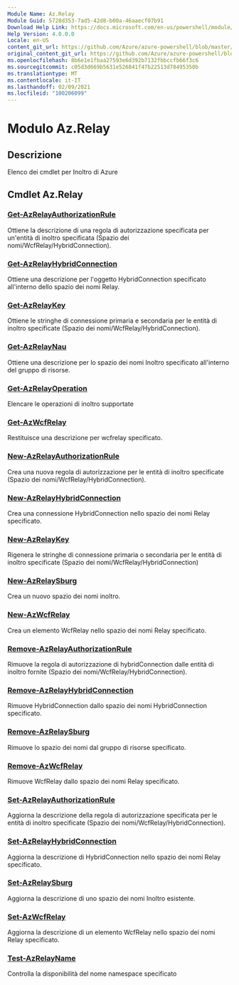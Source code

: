 ```yaml
---
Module Name: Az.Relay
Module Guid: 5728d353-7ad5-42d8-b00a-46aaecf07b91
Download Help Link: https://docs.microsoft.com/en-us/powershell/module/az.relay
Help Version: 4.0.0.0
Locale: en-US
content_git_url: https://github.com/Azure/azure-powershell/blob/master/src/Relay/Relay/help/Az.Relay.md
original_content_git_url: https://github.com/Azure/azure-powershell/blob/master/src/Relay/Relay/help/Az.Relay.md
ms.openlocfilehash: 8b6e1e1fbaa27593e6d392b7132fbbccfb66f3c6
ms.sourcegitcommit: c05d3d669b5631e526841f47b22513d78495350b
ms.translationtype: MT
ms.contentlocale: it-IT
ms.lasthandoff: 02/09/2021
ms.locfileid: "100206099"
---
```

# Modulo Az.Relay
## Descrizione
Elenco dei cmdlet per Inoltro di Azure

## Cmdlet Az.Relay
### [Get-AzRelayAuthorizationRule](Get-AzRelayAuthorizationRule.md)
Ottiene la descrizione di una regola di autorizzazione specificata per un'entità di inoltro specificata (Spazio dei nomi/WcfRelay/HybridConnection).

### [Get-AzRelayHybridConnection](Get-AzRelayHybridConnection.md)
Ottiene una descrizione per l'oggetto HybridConnection specificato all'interno dello spazio dei nomi Relay.

### [Get-AzRelayKey](Get-AzRelayKey.md)
Ottiene le stringhe di connessione primaria e secondaria per le entità di inoltro specificate (Spazio dei nomi/WcfRelay/HybridConnection).

### [Get-AzRelayNau](Get-AzRelayNamespace.md)
Ottiene una descrizione per lo spazio dei nomi Inoltro specificato all'interno del gruppo di risorse.

### [Get-AzRelayOperation](Get-AzRelayOperation.md)
Elencare le operazioni di inoltro supportate

### [Get-AzWcfRelay](Get-AzWcfRelay.md)
Restituisce una descrizione per wcfrelay specificato.

### [New-AzRelayAuthorizationRule](New-AzRelayAuthorizationRule.md)
Crea una nuova regola di autorizzazione per le entità di inoltro specificate (Spazio dei nomi/WcfRelay/HybridConnection).

### [New-AzRelayHybridConnection](New-AzRelayHybridConnection.md)
Crea una connessione HybridConnection nello spazio dei nomi Relay specificato.

### [New-AzRelayKey](New-AzRelayKey.md)
Rigenera le stringhe di connessione primaria o secondaria per le entità di inoltro specificate (Spazio dei nomi/WcfRelay/HybridConnection)

### [New-AzRelaySburg](New-AzRelayNamespace.md)
Crea un nuovo spazio dei nomi inoltro.

### [New-AzWcfRelay](New-AzWcfRelay.md)
Crea un elemento WcfRelay nello spazio dei nomi Relay specificato.

### [Remove-AzRelayAuthorizationRule](Remove-AzRelayAuthorizationRule.md)
Rimuove la regola di autorizzazione di hybridConnection dalle entità di inoltro fornite (Spazio dei nomi/WcfRelay/HybridConnection).

### [Remove-AzRelayHybridConnection](Remove-AzRelayHybridConnection.md)
Rimuove HybridConnection dallo spazio dei nomi HybridConnection specificato.

### [Remove-AzRelaySburg](Remove-AzRelayNamespace.md)
Rimuove lo spazio dei nomi dal gruppo di risorse specificato. 

### [Remove-AzWcfRelay](Remove-AzWcfRelay.md)
Rimuove WcfRelay dallo spazio dei nomi Relay specificato.

### [Set-AzRelayAuthorizationRule](Set-AzRelayAuthorizationRule.md)
Aggiorna la descrizione della regola di autorizzazione specificata per le entità di inoltro specificate (Spazio dei nomi/WcfRelay/HybridConnection).

### [Set-AzRelayHybridConnection](Set-AzRelayHybridConnection.md)
Aggiorna la descrizione di HybridConnection nello spazio dei nomi Relay specificato.

### [Set-AzRelaySburg](Set-AzRelayNamespace.md)
Aggiorna la descrizione di uno spazio dei nomi Inoltro esistente.

### [Set-AzWcfRelay](Set-AzWcfRelay.md)
Aggiorna la descrizione di un elemento WcfRelay nello spazio dei nomi Relay specificato.

### [Test-AzRelayName](Test-AzRelayName.md)
Controlla la disponibilità del nome namespace specificato

